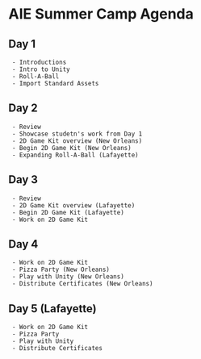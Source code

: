 # AIE Summer Camp Agenda

## Day 1

     - Introductions
     - Intro to Unity
     - Roll-A-Ball
     - Import Standard Assets

## Day 2

     - Review
     - Showcase studetn's work from Day 1
     - 2D Game Kit overview (New Orleans)
     - Begin 2D Game Kit (New Orleans)
     - Expanding Roll-A-Ball (Lafayette)

## Day 3

     - Review
     - 2D Game Kit overview (Lafayette)
     - Begin 2D Game Kit (Lafayette)
     - Work on 2D Game Kit

## Day 4

     - Work on 2D Game Kit
     - Pizza Party (New Orleans)
     - Play with Unity (New Orleans)
     - Distribute Certificates (New Orleans)

## Day 5 (Lafayette)

     - Work on 2D Game Kit
     - Pizza Party
     - Play with Unity
     - Distribute Certificates